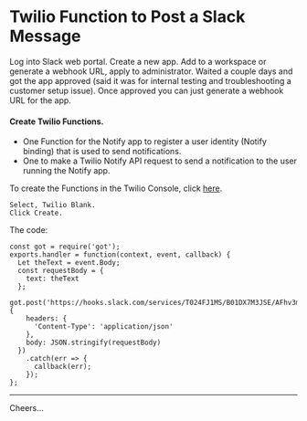 # Twilio Function to Post a Slack Message

Log into Slack web portal.
Create a new app. 
Add to a workspace or generate a webhook URL, apply to administrator.
Waited a couple days and got the app approved (said it was for internal testing and troubleshooting a customer setup issue).
Once approved you can just generate a webhook URL for the app.

#### Create Twilio Functions.

+ One Function for the Notify app to register a user identity (Notify binding) that is used to send notifications.
+ One to make a Twilio Notify API request to send a notification to the user running the Notify app.

To create the Functions in the Twilio Console, click [here](https://www.twilio.com/console/functions/manage).
````
Select, Twilio Blank.
Click Create.
````
The code:
````
const got = require('got');
exports.handler = function(context, event, callback) {
  Let theText = event.Body;
  const requestBody = {
    text: theText
  };
  got.post('https://hooks.slack.com/services/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', {
    headers: {
      'Content-Type': 'application/json'
    },
    body: JSON.stringify(requestBody)
  })
    .catch(err => {
      callback(err);
    });
};
````

--------------------------------------------------------------------------------

Cheers...
